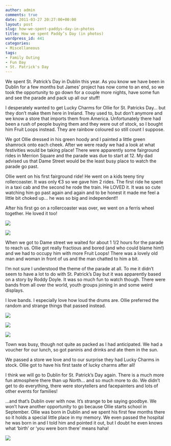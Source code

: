 ```yaml
---
author: admin
comments: true
date: 2011-03-27 20:27:00+00:00
layout: post
slug: how-we-spent-paddys-day-in-photos
title: How we spent Paddy’s Day (in photos)
wordpress_id: 441
categories:
- Miscellaneous
tags:
- Family Outing
- Fun Day
- St. Patrick's Day
---
```


We spent St. Patrick’s Day in Dublin this year. As you know we have been in Dublin for a few months but James’ project has now come to an end, so we took the opportunity to go down for a couple more nights, have some fun and see the parade and pack up all our stuff!  
  
I desperately wanted to get Lucky Charms for Ollie for St. Patricks Day… but they don’t make them here in Ireland. They used to, but don’t anymore and we know a store that imports them from America. Unfortunately there had been a rush of people buying them and they were out of stock, so I bought him Fruit Loops instead. They are rainbow coloured so still count I suppose.  
  
We got Ollie dressed in his green hoody and I painted a little green shamrock onto each cheek. After we were ready we had a look at what festivities would be taking place! There were apparently some fairground rides in Merrion Square and the parade was due to start at 12. My dad advised us that Dame Street would be the least busy place to watch the parade go past.  
  
Ollie went on his first fairground ride! He went on a kids teeny tiny rollercoaster. It was only €3 so we gave him 2 rides. The first ride he spent in a taxi cab and the second he rode the train. He LOVED it. It was so cute watching him go past again and again and to be honest it made me feel a little bit choked up… he was so big and independent!!  
  
After his first go on a rollercoaster was over, we went on a ferris wheel together. He loved it too!   
  


[![](http://farm6.staticflickr.com/5183/5693445067_41d6b42cd0_b.jpg)](http://farm6.staticflickr.com/5183/5693445067_41d6b42cd0_b.jpg)

  


[![](http://farm6.staticflickr.com/5146/5694022764_d449320243_b.jpg)](http://farm6.staticflickr.com/5146/5694022764_d449320243_b.jpg)

  
When we got to Dame street we waited for about 1 1/2 hours for the parade to reach us. Ollie got really fractious and bored (and who could blame him!) and we had to occupy him with more Fruit Loops! There was a lovely old man and woman in front of us and the man chatted to him a bit.  
  
I’m not sure I understood the theme of the parade at all. To me it didn’t seem to have a lot to do with St. Patrick’s Day but it was apparently based on a story by Roddy Doyle. It was so much fun to watch though. There were bands from all over the world, youth groups joining in and some weird displays.  
  
I love bands. I especially love how loud the drums are. Ollie preferred the random and strange things that passed instead.  
  


[![](http://farm6.staticflickr.com/5307/5694031392_40e4cbc163_b.jpg)](http://farm6.staticflickr.com/5307/5694031392_40e4cbc163_b.jpg)

  


[![](http://farm6.staticflickr.com/5188/5693464123_2c68ef1b97_b.jpg)](http://farm6.staticflickr.com/5188/5693464123_2c68ef1b97_b.jpg)

  


[![](http://farm6.staticflickr.com/5224/5693454587_ca68f3d720_b.jpg)](http://farm6.staticflickr.com/5224/5693454587_ca68f3d720_b.jpg)

  


Town was busy, though not quite as packed as I had anticipated. We had a voucher for our lunch, so got paninis and drinks and ate them in the sun.  
  
We passed a store we love and to our surprise they had Lucky Charms in stock. Ollie got to have his first taste of lucky charms after all!  
  
I think we will go to Dublin for St. Patrick’s Day again. There is a much more fun atmosphere there than up North… and so much more to do. We didn’t get to do everything, there were storytellers and facepainters and lots of other events for families!  
  
…and that’s Dublin over with now. It’s strange to be saying goodbye. We won’t have another opportunity to go because Ollie starts school in September. Ollie was born in Dublin and we spent his first few months there so it holds a special little place in my memory. We even passed the hospital he was born in and I told him and pointed it out, but I doubt he even knows what ‘birth’ or ‘you were born there’ means haha!

![](https://blogger.googleusercontent.com/tracker/251139911615938991-4374653939642964562?l=www.outmumbered.com)
